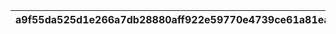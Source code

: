 |a9f55da525d1e266a7db28880aff922e59770e4739ce61a81ea22c22d5c502ab|bf1787bb6ab3f64ad455c6de0f8f41e7aa6c52bd842b0d60661d1f4165dde13d|0b7d8c9115ff704a6e739cdede8d1fffbd7b88ce45f640b381e0eb2ec4d43208|a76f2ce53d0f9356f4d23623d77dff411f95d65f59e34e4067bcce768a5a366b|9e342c69dd28a458587c4bb48d837545f9511bc08f9cf6b08ad84d12edad4262|722995e9105a2757970ae6d4f46d3de66be327217ecdc4acaf1fc46497bbf176|610e4787ddebb7d257134d3d9a25ee2b015a5cf5f584d55b37e6861c05c56668|baa075dae623b631197b598b7e306dedf022bf32ad0b1271bf16d262a152263a|367e3acdded80b4dae1b36f9029c46539d2dfbc133c809f4045be4aaef3b5c54|9a9f63f4989662447640f2192ad43a5568ac78e418185091add81ae3d02c81ad|008b79f9d62e79429e2a1560ee8fd699b3fbbe72aa20cd07096925c7d180fe20|2ef03f29e009f0a9ee49724e23e81dadf48764e95ac294af4c1ebdd5ebed5eb1|568078f1c635909e4dd885b88ecb3379abbb3996c36300908617c35f8dfe82a2|995ed48fd41c1fe60fd8bcf2cc3dd030c3eb5c8ed132cc87ee12c0119efdb296|cf1f0a4008b7f932a001f6bcda188798f727e45d1a3dc3bbbef1f5d5c1668313|c2ea73b80fa59ab919f09beeadaa9a542a54bb9690bf8c622f4f89a496aca150|263dd50cf8eba5222ea1e8d703d6e0c11c20f61c31b9e0761ebd3bc873f57263|2dbe4c0ea1de9019efcbb594643a23fd6369244ed748fe8bbef8bdf34e50aea1|364e691401003e8eae28465223d44ff2d7311a46ca15bee338737e9e660e5450|400d93ddc6419ce6a59a05199eab6afc0c88230579ab39852842e0c3ca000a0c|7e4a79459a8b5ef69bfc9235ace9be17765d67f71a325ace7644423492267046|
| --- | --- | --- | --- | --- | --- | --- | --- | --- | --- | --- | --- | --- | --- | --- | --- | --- | --- | --- | --- | --- |